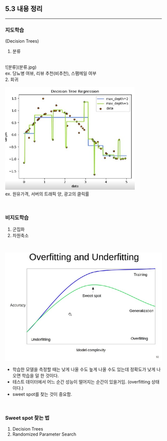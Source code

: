 ## 5.3 내용 정리
---
### 지도학습
(Decision Trees)
1. 분류
<br>
![분류](분류.jpg)

<br>
ex. 당뇨병 여뷰, 리뷰 추천(비추천), 스팸메일 여부

<br>
2. 회귀
  
![회귀](회귀.jpg)
<br>
ex. 원유가격, 서버의 트래픽 양, 광고의 클릭률


<br>

### 비지도학습
1. 군집화
2. 차원축소

<br>

![overfitting and underfitting](overfitting.jpg)
<br>

- 학습한 모델을 측정할 때는 낮게 나올 수도 높게 나올 수도 있는데 정확도가 낮게 나오면 학습을 덜 한 것이다.   
- 테스트 데이터에서 어느 순간 성능이 떨어지는 순간이 있을거임. (overfitting 상태이다.)
- sweet spot를 찾는 것이 중요함.

<br>


### Sweet spot 찾는 법
1. Decision Trees
2. Randomized Parameter Search



